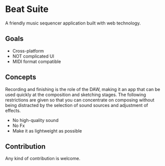 <!-- ![Node.js CI](https://github.com/ryohey/signal/workflows/Node.js%20CI/badge.svg) [![Join the chat at https://gitter.im/signal-midi/community](https://badges.gitter.im/signal-midi/community.svg)](https://gitter.im/signal-midi/community?utm_source=badge&utm_medium=badge&utm_campaign=pr-badge&utm_content=badge) -->


# Beat Suite

A friendly music sequencer application built with web technology.

## Goals

- Cross-platform
- NOT complicated UI
- MIDI format compatible

## Concepts

Recording and finishing is the role of the DAW, making it an app that can be used quickly at the composition and sketching stages.
The following restrictions are given so that you can concentrate on composing without being distracted by the selection of sound sources and adjustment of effects.

- No high-quality sound
- No Fx
- Make it as lightweight as possible

## Contribution

Any kind of contribution is welcome.
